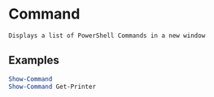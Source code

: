 # Command

`Displays a list of PowerShell Commands in a new window`

## Examples

```PowerShell
Show-Command
Show-Command Get-Printer
```
